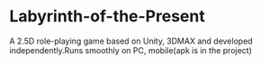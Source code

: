 # Labyrinth-of-the-Present
A 2.5D role-playing game based on Unity, 3DMAX and developed independently.Runs smoothly on PC, mobile(apk is in the project)
